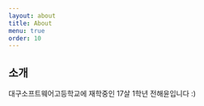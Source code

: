 ```yaml
---
layout: about
title: About
menu: true
order: 10
---
```


## 소개

대구소프트웨어고등학교에 재학중인 17살 1학년 전해윤입니다 :)

